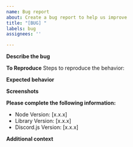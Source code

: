 ```yaml
---
name: Bug report
about: Create a bug report to help us improve
title: "[BUG] "
labels: bug
assignees: ''

---
```


**Describe the bug**
<!-- A clear and concise description of what the bug is. -->

**To Reproduce**
Steps to reproduce the behavior:
<!-- 1. Go to '...'
2. Click on '....'
3. Scroll down to '....'
4. See error -->

**Expected behavior**
<!-- A clear and concise description of what you expected to happen. -->

**Screenshots**
<!-- If applicable, add screenshots to help explain your problem. -->

**Please complete the following information:**
 - Node Version: [x.x.x]
 - Library Version: [x.x.x]
 - Discord.js Version: [x.x.x]

**Additional context**
<!-- Add any other context about the problem here. -->

